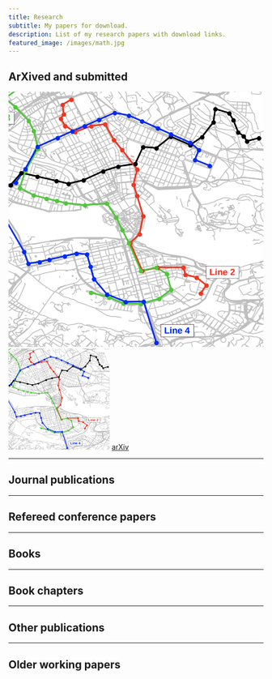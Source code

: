 ```yaml
---
title: Research
subtitle: My papers for download.
description: List of my research papers with download links.
featured_image: /images/math.jpg
---
```


## ArXived and submitted 

![](/images/papers/sthlmbuses.png)  
<img src="/images/papers/sthlmbuses.png" width="200" height="200">
<a href="https://jekyllthemes.io/theme/personal-website-jekyll-theme" class="button button--medium">arXiv</a> 

---

## Journal publications


---

## Refereed conference papers

---

## Books

---

## Book chapters

---

## Other publications

---

## Older working papers